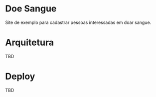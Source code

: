 # Doe Sangue
Site de exemplo para cadastrar pessoas interessadas em doar sangue.


# Arquitetura 
TBD

# Deploy
TBD
